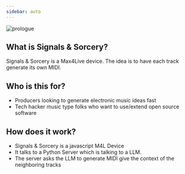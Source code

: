 ```yaml
---
sidebar: auto
---
```


![prologue](/sas_prologue.png)

## What is Signals & Sorcery?

Signals & Sorcery is a Max4Live device.  The idea is to have each track generate its own MIDI.

## Who is this for?

- Producers looking to generate electronic music ideas fast
- Tech hacker music type folks who want to use/extend open source software 

## How does it work?

- Signals & Sorcery is a javascript M4L Device
- It talks to a Python Server which is talking to a LLM.
- The server asks the LLM to generate MIDI give the context of the neighboring tracks




